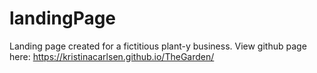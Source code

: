 # landingPage
Landing page created for a fictitious plant-y business.
View github page here: https://kristinacarlsen.github.io/TheGarden/
